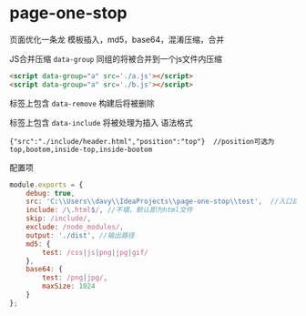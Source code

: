 # page-one-stop
页面优化一条龙 模板插入，md5，base64，混淆压缩，合并

JS合并压缩 `data-group` 同组的将被合并到一个js文件内压缩

```html
<script data-group="a" src='./a.js'></script>
<script data-group="a" src='./b.js'></script>
```

标签上包含 `data-remove` 构建后将被删除

标签上包含 `data-include` 将被处理为插入 语法格式
```
{"src":"./include/header.html","position":"top"}  //position可选为 top,bootom,inside-top,inside-bootom
```

配置项
```javascript
module.exports = {
    debug: true,
    src: 'C:\\Users\\davy\\IdeaProjects\\page-one-stop\\test',  //入口目录，程序尝试寻找目录下的html文件作为入口
    include: /\.html$/, //不填，默认即为html文件
    skip: /include/,
    exclude: /node_modules/,
    output: './dist', //输出路径
    md5: {
        test: /css|js|png|jpg|gif/
    },
    base64: {
        test: /png|jpg/,
        maxSize: 1024
    }
};
```
